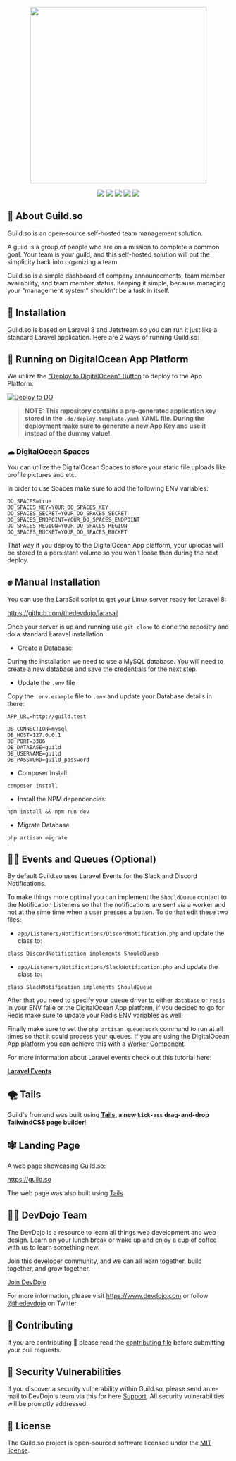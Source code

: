 <p align="center">
    <a href="https://guild.so" target="_blank">
        <img src="https://imgur.com/i3r2bzX.png" width="400">
    </a>
</p>

<div align="center">
    <p>
	    <a name="stars"><img src="https://img.shields.io/github/stars/guildso/guild?style=for-the-badge"></a>
	    <a name="forks"><img src="https://img.shields.io/github/forks/guildso/guild?logoColor=green&style=for-the-badge"></a>
	    <a name="contributions"><img src="https://img.shields.io/github/contributors/guildso/guild?logoColor=green&style=for-the-badge"></a>
	    <a name="madeWith"><img src="https://img.shields.io/badge/Made%20with-Markdown-1f425f.svg?style=for-the-badge"></a>
	    <a name="license"><img src="https://img.shields.io/github/license/guildso/guild?style=for-the-badge"></a>
    </p>
</div>

## 👋 About Guild.so

Guild.so is an open-source self-hosted team management solution.

A guild is a group of people who are on a mission to complete a common goal. Your team is your guild, and this self-hosted solution will put the simplicity back into organizing a team.

Guild.so is a simple dashboard of company announcements, team member availability, and team member status. Keeping it simple, because managing your "management system" shouldn't be a task in itself.

## 🔨 Installation

Guild.so is based on Laravel 8 and Jetstream so you can run it just like a standard Laravel application. Here are 2 ways of running Guild.so:

## 💙 Running on DigitalOcean App Platform

We utilize the ["Deploy to DigitalOcean" Button](https://www.digitalocean.com/docs/app-platform/how-to/add-deploy-do-button) to deploy to the App Platform:

[![Deploy to DO](https://mp-assets1.sfo2.digitaloceanspaces.com/deploy-to-do/do-btn-blue.svg)](https://cloud.digitalocean.com/apps/new?repo=https://github.com/guildso/guild/tree/main&refcode=dc19b9819d06)

> **NOTE: This repository contains a pre-generated application key stored in the `.do/deploy.template.yaml` YAML file. During the deployment make sure to generate a new App Key and use it instead of the dummy value!**

### ☁ DigitalOcean Spaces

You can utilize the DigitalOcean Spaces to store your static file uploads like profile pictures and etc.

In order to use Spaces make sure to add the following ENV variables:

```
DO_SPACES=true
DO_SPACES_KEY=YOUR_DO_SPACES_KEY
DO_SPACES_SECRET=YOUR_DO_SPACES_SECRET
DO_SPACES_ENDPOINT=YOUR_DO_SPACES_ENDPOINT
DO_SPACES_REGION=YOUR_DO_SPACES_REGION
DO_SPACES_BUCKET=YOUR_DO_SPACES_BUCKET
```

That way if you deploy to the DigitalOcean App platform, your uplodas will be stored to a persistant volume so you won't loose then during the next deploy.

## ✊ Manual Installation

You can use the LaraSail script to get your Linux server ready for Laravel 8:

https://github.com/thedevdojo/larasail

Once your server is up and running use `git clone` to clone the repositry and do a standard Laravel installation:

* Create a Database:

During the installation we need to use a MySQL database. You will need to create a new database and save the credentials for the next step.

* Update the `.env` file

Copy the `.env.example` file to `.env` and update your Database details in there:

```
APP_URL=http://guild.test

DB_CONNECTION=mysql
DB_HOST=127.0.0.1
DB_PORT=3306
DB_DATABASE=guild
DB_USERNAME=guild
DB_PASSWORD=guild_password
```

* Composer Install

```
composer install
```

* Install the NPM dependencies:

```
npm install && npm run dev
```

* Migrate Database

```
php artisan migrate
```

## 🧙‍♂️ Events and Queues (Optional)

By default Guild.so uses Laravel Events for the Slack and Discord Notifications.

To make things more optimal you can implement the `ShouldQueue` contact to the Notification Listeners so that the notifications are sent via a worker and not at the sime time when a user presses a button. To do that edit these two files:

* `app/Listeners/Notifications/DiscordNotification.php` and update the class to:

```
class DiscordNotification implements ShouldQueue
```

* `app/Listeners/Notifications/SlackNotification.php` and update the class to:

```
class SlackNotification implements ShouldQueue
```

After that you need to specify your queue driver to either `database` or `redis` in your ENV faile or the DigitalOcean App platform, if you decided to go for Redis make sure to update your Redis ENV variables as well!

Finally make sure to set the `php artisan queue:work` command to run at all times so that it could process your queues. If you are using the DigitalOcean App platform you can achieve this with a [Worker Component](https://www.digitalocean.com/docs/app-platform/concepts/worker/).

For more information about Laravel events check out this tutorial here:

**[Laravel Events](https://devdojo.com/course/laravel-events)**

## 🌪 Tails

Guild's frontend was built using **[Tails](http://devdojo.com/tails), a new `kick-ass` drag-and-drop TailwindCSS page builder**!

## 🕸️ Landing Page

A web page showcasing Guild.so:

https://guild.so

The web page was also built using [Tails](http://devdojo.com/tails).

## 👩‍💻 DevDojo Team

The DevDojo is a resource to learn all things web development and web design. Learn on your lunch break or wake up and enjoy a cup of coffee with us to learn something new.

Join this developer community, and we can all learn together, build together, and grow together.

[Join DevDojo](https://devdojo.com/)

For more information, please visit https://www.devdojo.com or follow [@thedevdojo](https://twitter.com/thedevdojo) on Twitter.

## 🤲 Contributing

If you are contributing 🍿 please read the [contributing file](https://github.com/guildso/guild/blob/main/CONTRIBUTING.md) before submitting your pull requests.

## 🔐 Security Vulnerabilities

If you discover a security vulnerability within Guild.so, please send an e-mail to DevDojo's team via this for here [Support](https://devdojo.com/help). All security vulnerabilities will be promptly addressed.

## 📃 License

The Guild.so project is open-sourced software licensed under the [MIT license](https://opensource.org/licenses/MIT).
